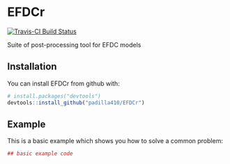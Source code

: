 
<!-- README.md is generated from README.Rmd. Please edit that file -->
EFDCr
=====

[![Travis-CI Build Status](https://travis-ci.org/padilla410/EFDCr.svg?branch=master)](https://travis-ci.org/padilla410/EFDCr)

Suite of post-processing tool for EFDC models

Installation
------------

You can install EFDCr from github with:

``` r
# install.packages("devtools")
devtools::install_github("padilla410/EFDCr")
```

Example
-------

This is a basic example which shows you how to solve a common problem:

``` r
## basic example code
```
